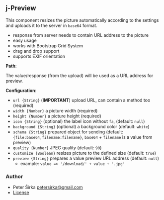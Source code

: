 ﻿## j-Preview

This component resizes the picture automatically according to the settings and uploads it to the server in `base64` format.

- response from server needs to contain URL address to the picture
- easy usage
- works with Bootstrap Grid System
- drag and drop support
- supports EXIF orientation

__Path__:

The value/response (from the upload) will be used as a URL address for preview.

__Configuration__:

- `url {String}` (__IMPORTANT__) upload URL, can contain a method too (required)
- `width {Number}` a picture width (required)
- `height {Number}` a picture height (required)
- `icon {String}` (optional) the label icon without `fa`, (default: `null`)
- `background {String}` (optional) a background color (default: `white`)
- `schema {String}` prepared object for sending (default: `{file:base64,filename:filename}`, `base64` + `filename` is a value from preview)
- `quality {Number}` JPEG quality (default: `90`)
- `customize {Boolean}` resizes picture to the defined size (default: `true`)
- `preview {String}` prepares a value preview URL address (default: `null`)
	- example: `value => '/download/' + value + '.jpg'`

### Author

- Peter Širka <petersirka@gmail.com>
- [License](https://www.totaljs.com/license/)

